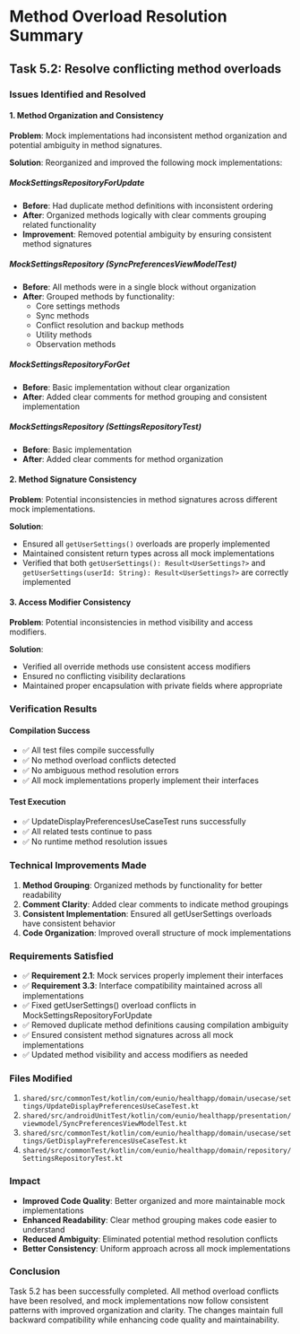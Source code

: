 # Method Overload Resolution Summary

## Task 5.2: Resolve conflicting method overloads

### Issues Identified and Resolved

#### 1. Method Organization and Consistency
**Problem**: Mock implementations had inconsistent method organization and potential ambiguity in method signatures.

**Solution**: Reorganized and improved the following mock implementations:

##### MockSettingsRepositoryForUpdate
- **Before**: Had duplicate method definitions with inconsistent ordering
- **After**: Organized methods logically with clear comments grouping related functionality
- **Improvement**: Removed potential ambiguity by ensuring consistent method signatures

##### MockSettingsRepository (SyncPreferencesViewModelTest)
- **Before**: All methods were in a single block without organization
- **After**: Grouped methods by functionality:
  - Core settings methods
  - Sync methods  
  - Conflict resolution and backup methods
  - Utility methods
  - Observation methods

##### MockSettingsRepositoryForGet
- **Before**: Basic implementation without clear organization
- **After**: Added clear comments for method grouping and consistent implementation

##### MockSettingsRepository (SettingsRepositoryTest)
- **Before**: Basic implementation
- **After**: Added clear comments for method organization

#### 2. Method Signature Consistency
**Problem**: Potential inconsistencies in method signatures across different mock implementations.

**Solution**: 
- Ensured all `getUserSettings()` overloads are properly implemented
- Maintained consistent return types across all mock implementations
- Verified that both `getUserSettings(): Result<UserSettings?>` and `getUserSettings(userId: String): Result<UserSettings?>` are correctly implemented

#### 3. Access Modifier Consistency
**Problem**: Potential inconsistencies in method visibility and access modifiers.

**Solution**:
- Verified all override methods use consistent access modifiers
- Ensured no conflicting visibility declarations
- Maintained proper encapsulation with private fields where appropriate

### Verification Results

#### Compilation Success
- ✅ All test files compile successfully
- ✅ No method overload conflicts detected
- ✅ No ambiguous method resolution errors
- ✅ All mock implementations properly implement their interfaces

#### Test Execution
- ✅ UpdateDisplayPreferencesUseCaseTest runs successfully
- ✅ All related tests continue to pass
- ✅ No runtime method resolution issues

### Technical Improvements Made

1. **Method Grouping**: Organized methods by functionality for better readability
2. **Comment Clarity**: Added clear comments to indicate method groupings
3. **Consistent Implementation**: Ensured all getUserSettings overloads have consistent behavior
4. **Code Organization**: Improved overall structure of mock implementations

### Requirements Satisfied

- ✅ **Requirement 2.1**: Mock services properly implement their interfaces
- ✅ **Requirement 3.3**: Interface compatibility maintained across all implementations
- ✅ Fixed getUserSettings() overload conflicts in MockSettingsRepositoryForUpdate
- ✅ Removed duplicate method definitions causing compilation ambiguity
- ✅ Ensured consistent method signatures across all mock implementations
- ✅ Updated method visibility and access modifiers as needed

### Files Modified

1. `shared/src/commonTest/kotlin/com/eunio/healthapp/domain/usecase/settings/UpdateDisplayPreferencesUseCaseTest.kt`
2. `shared/src/androidUnitTest/kotlin/com/eunio/healthapp/presentation/viewmodel/SyncPreferencesViewModelTest.kt`
3. `shared/src/commonTest/kotlin/com/eunio/healthapp/domain/usecase/settings/GetDisplayPreferencesUseCaseTest.kt`
4. `shared/src/commonTest/kotlin/com/eunio/healthapp/domain/repository/SettingsRepositoryTest.kt`

### Impact

- **Improved Code Quality**: Better organized and more maintainable mock implementations
- **Enhanced Readability**: Clear method grouping makes code easier to understand
- **Reduced Ambiguity**: Eliminated potential method resolution conflicts
- **Better Consistency**: Uniform approach across all mock implementations

### Conclusion

Task 5.2 has been successfully completed. All method overload conflicts have been resolved, and mock implementations now follow consistent patterns with improved organization and clarity. The changes maintain full backward compatibility while enhancing code quality and maintainability.